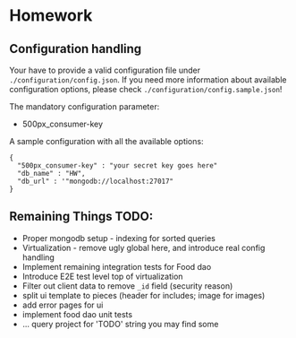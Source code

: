 # Homework

## Configuration handling

Your have to provide a valid configuration file under `./configuration/config.json`. If you need more information about available configuration options, please check `./configuration/config.sample.json`!

The mandatory configuration parameter:
 * 500px_consumer-key

A sample configuration with all the available options:
```
{
  "500px_consumer-key" : "your secret key goes here"
  "db_name" : "HW",
  "db_url" : '"mongodb://localhost:27017"
}
```

## Remaining Things TODO:

 * Proper mongodb setup - indexing for sorted queries
 * Virtualization - remove ugly global here, and introduce real config handling
 * Implement remaining integration tests for Food dao
 * Introduce E2E test level top of virtualization
 * Filter out client data to remove `_id` field (security reason)
 * split ui template to pieces (header for includes; image for images)
 * add error pages for ui
 * implement food dao unit tests
 * ... query project for 'TODO' string you may find some

